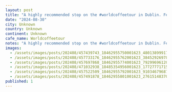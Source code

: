 ```yaml
---
layout: post
title: "A highly recommended stop on the #worldcoffeetour in Dublin. Featured here, a âNoisetteâ!"
date: "2024-08-30"
city: Unknown
country: Unknown
continent: Unknown
cafe_name: Worldcoffeetour
notes: "A highly recommended stop on the #worldcoffeetour in Dublin. Featured here, a âNoisetteâ!"
images:
  - /assets/images/posts/202408/457439743_18462955750001623_4801389991722480579_n_18054139045819317.jpg
  - /assets/images/posts/202408/457733176_18462955762001623_3845292697860035115_n_18069131587521074.jpg
  - /assets/images/posts/202408/457697868_18462955774001623_7929969612012797398_n_18036919355492000.jpg
  - /assets/images/posts/202408/471032938_18485354956001623_1772777171556745128_n_18308219581095698.jpg
  - /assets/images/posts/202408/457522509_18462955792001623_9103467968797232354_n_17989574981535268.jpg
  - /assets/images/posts/202408/457491878_18462955801001623_2761514837082912534_n_18059173882662691.jpg
published: 1
---
```

